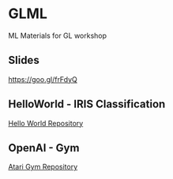 # GLML
ML Materials for GL workshop

## Slides
https://goo.gl/frFdyQ

## HelloWorld - IRIS Classification
[Hello World Repository](https://github.com/rosdyana/GLML/tree/master/helloWorld)

## OpenAI - Gym
[Atari Gym Repository](https://github.com/rosdyana/GLML/tree/master/OpenAIGym)
